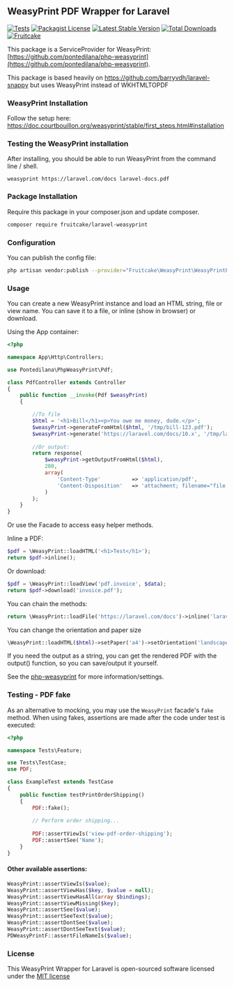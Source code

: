 ## WeasyPrint PDF Wrapper for Laravel
[![Tests](https://github.com/fruitcake/laravel-weasyprint/actions/workflows/run-tests.yml/badge.svg)](https://github.com/fruitcake/laravel-weasyprint/actions/workflows/run-tests.yml)
[![Packagist License](https://img.shields.io/badge/Licence-MIT-blue)](http://choosealicense.com/licenses/mit/)
[![Latest Stable Version](https://img.shields.io/packagist/v/fruitcake/laravel-weasyprint?label=Stable)](https://packagist.org/packages/fruitcake/laravel-weasyprint)
[![Total Downloads](https://img.shields.io/packagist/dt/fruitcake/laravel-weasyprint?label=Downloads)](https://packagist.org/packages/fruitcake/laravel-weasyprint)
[![Fruitcake](https://img.shields.io/badge/Powered%20By-Fruitcake-b2bc35.svg)](https://fruitcake.nl/)

This package is a ServiceProvider for WeasyPrint: [https://github.com/pontedilana/php-weasyprint](https://github.com/pontedilana/php-weasyprint).

This package is based heavily on https://github.com/barryvdh/laravel-snappy but uses WeasyPrint instead of WKHTMLTOPDF

### WeasyPrint Installation

Follow the setup here: https://doc.courtbouillon.org/weasyprint/stable/first_steps.html#installation

### Testing the WeasyPrint installation

After installing, you should be able to run WeasyPrint from the command line / shell.

```shell
weasyprint https://laravel.com/docs laravel-docs.pdf
```

### Package Installation

Require this package in your composer.json and update composer.

```bash
composer require fruitcake/laravel-weasyprint
```

### Configuration

You can publish the config file:

```bash
php artisan vendor:publish --provider="Fruitcake\WeasyPrint\WeasyPrintProvider"
```

### Usage

You can create a new WeasyPrint instance and load an HTML string, file or view name. You can save it to a file, or inline (show in browser) or download.

Using the App container:

```php
<?php

namespace App\Http\Controllers;

use Pontedilana\PhpWeasyPrint\Pdf;

class PdfController extends Controller
{
    public function __invoke(Pdf $weasyPrint)
    {

        //To file
        $html = '<h1>Bill</h1><p>You owe me money, dude.</p>';
        $weasyPrint->generateFromHtml($html, '/tmp/bill-123.pdf');
        $weasyPrint->generate('https://laravel.com/docs/10.x', '/tmp/laravel-docs.pdf');
        
        //Or output:
        return response(
            $weasyPrint->getOutputFromHtml($html),
            200,
            array(
                'Content-Type'          => 'application/pdf',
                'Content-Disposition'   => 'attachment; filename="file.pdf"'
            )
        );
    }
}

```

Or use the Facade to access easy helper methods.

Inline a PDF:

```php
$pdf = \WeasyPrint::loadHTML('<h1>Test</h1>');
return $pdf->inline();
```

Or download:

```php
$pdf = \WeasyPrint::loadView('pdf.invoice', $data);
return $pdf->download('invoice.pdf');
```

You can chain the methods:

```php
return \WeasyPrint::loadFile('https://laravel.com/docs')->inline('laravel.pdf');
```

You can change the orientation and paper size

```php
\WeasyPrint::loadHTML($html)->setPaper('a4')->setOrientation('landscape')->setOption('margin-bottom', 0)->save('myfile.pdf')
```

If you need the output as a string, you can get the rendered PDF with the output() function, so you can save/output it yourself.

See the [php-weasyprint](https://github.com/pontedilana/php-weasyprint) for more information/settings.

### Testing - PDF fake

As an alternative to mocking, you may use the `WeasyPrint` facade's `fake` method. When using fakes, assertions are made after the code under test is executed:

```php
<?php

namespace Tests\Feature;

use Tests\TestCase;
use PDF;

class ExampleTest extends TestCase
{
    public function testPrintOrderShipping()
    {
        PDF::fake();
        
        // Perform order shipping...
        
        PDF::assertViewIs('view-pdf-order-shipping');
        PDF::assertSee('Name');
    }
}
```

#### Other available assertions:

```php
WeasyPrint::assertViewIs($value);
WeasyPrint::assertViewHas($key, $value = null);
WeasyPrint::assertViewHasAll(array $bindings);
WeasyPrint::assertViewMissing($key);
WeasyPrint::assertSee($value);
WeasyPrint::assertSeeText($value);
WeasyPrint::assertDontSee($value);
WeasyPrint::assertDontSeeText($value);
PDWeasyPrintF::assertFileNameIs($value);
```

### License

This WeasyPrint Wrapper for Laravel is open-sourced software licensed under the [MIT license](http://opensource.org/licenses/MIT)
